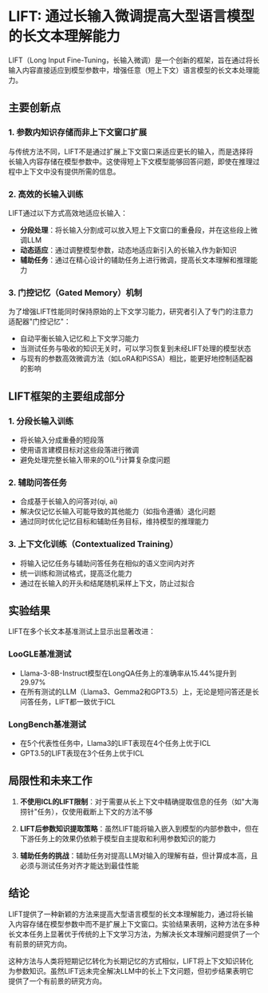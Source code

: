 # LIFT: 通过长输入微调提高大型语言模型的长文本理解能力

LIFT（Long Input Fine-Tuning，长输入微调）是一个创新的框架，旨在通过将长输入内容直接适应到模型参数中，增强任意（短上下文）语言模型的长文本处理能力。

## 主要创新点

### 1. 参数内知识存储而非上下文窗口扩展
与传统方法不同，LIFT不是通过扩展上下文窗口来适应更长的输入，而是选择将长输入内容存储在模型参数中。这使得短上下文模型能够回答问题，即使在推理过程中上下文中没有提供所需的信息。

### 2. 高效的长输入训练
LIFT通过以下方式高效地适应长输入：
- **分段处理**：将长输入分割成可以放入短上下文窗口的重叠段，并在这些段上微调LLM
- **动态适应**：通过调整模型参数，动态地适应新引入的长输入作为新知识
- **辅助任务**：通过在精心设计的辅助任务上进行微调，提高长文本理解和推理能力

### 3. 门控记忆（Gated Memory）机制
为了增强LIFT性能同时保持原始的上下文学习能力，研究者引入了专门的注意力适配器"门控记忆"：
- 自动平衡长输入记忆和上下文学习能力
- 当测试任务与吸收的知识无关时，可以学习恢复到未经LIFT处理的模型状态
- 与现有的参数高效微调方法（如LoRA和PiSSA）相比，能更好地控制适配器的影响

## LIFT框架的主要组成部分

### 1. 分段长输入训练
- 将长输入分成重叠的短段落
- 使用语言建模目标对这些段落进行微调
- 避免处理完整长输入带来的O(L²)计算复杂度问题

### 2. 辅助问答任务
- 合成基于长输入的问答对(qi, ai)
- 解决仅记忆长输入可能导致的其他能力（如指令遵循）退化问题
- 通过同时优化记忆目标和辅助任务目标，维持模型的推理能力

### 3. 上下文化训练（Contextualized Training）
- 将输入记忆任务与辅助问答任务在相似的语义空间内对齐
- 统一训练和测试格式，提高泛化能力
- 通过在长输入的开头和结尾随机采样上下文，防止过拟合

## 实验结果

LIFT在多个长文本基准测试上显示出显著改进：

### LooGLE基准测试
- Llama-3-8B-Instruct模型在LongQA任务上的准确率从15.44%提升到29.97%
- 在所有测试的LLM（Llama3、Gemma2和GPT3.5）上，无论是短问答还是长问答任务，LIFT都一致优于ICL

### LongBench基准测试
- 在5个代表性任务中，Llama3的LIFT表现在4个任务上优于ICL
- GPT3.5的LIFT表现在3个任务上优于ICL

## 局限性和未来工作

1. **不使用ICL的LIFT限制**：对于需要从长上下文中精确提取信息的任务（如"大海捞针"任务），仅使用截断上下文的方法不够

2. **LIFT后参数知识提取策略**：虽然LIFT能将输入嵌入到模型的内部参数中，但在下游任务上的效果仍依赖于模型自主提取和利用参数知识的能力

3. **辅助任务的挑战**：辅助任务对提高LLM对输入的理解有益，但计算成本高，且必须与测试任务对齐才能达到最佳性能

## 结论

LIFT提供了一种新颖的方法来提高大型语言模型的长文本理解能力，通过将长输入内容存储在模型参数中而不是扩展上下文窗口。实验结果表明，这种方法在多种长文本任务上显著优于传统的上下文学习方法，为解决长文本理解问题提供了一个有前景的研究方向。

这种方法与人类将短期记忆转化为长期记忆的方式相似，LIFT将上下文知识转化为参数知识。虽然LIFT远未完全解决LLM中的长上下文问题，但初步结果表明它提供了一个有前景的研究方向。